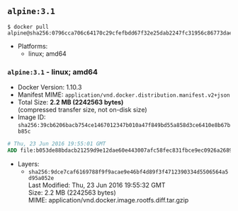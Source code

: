 ## `alpine:3.1`

```console
$ docker pull alpine@sha256:0796cca706c64170c29cfefbdd67f32e25dab2247fc31956c86773dae825800f
```

-	Platforms:
	-	linux; amd64

### `alpine:3.1` - linux; amd64

-	Docker Version: 1.10.3
-	Manifest MIME: `application/vnd.docker.distribution.manifest.v2+json`
-	Total Size: **2.2 MB (2242563 bytes)**  
	(compressed transfer size, not on-disk size)
-	Image ID: `sha256:39cb6206bacb754ce1467012347b010a47f849bd55a858d3ce6410e8b67bb85c`

```dockerfile
# Thu, 23 Jun 2016 19:55:01 GMT
ADD file:b053de88bdacb21259d9e12dae60e443007afc58fec831fbce9ec0926a2689c5 in /
```

-	Layers:
	-	`sha256:9dce7caf6169788f9f9acae9e46bf4d89f3f4712390334d5506564a5d95a052e`  
		Last Modified: Thu, 23 Jun 2016 19:55:32 GMT  
		Size: 2.2 MB (2242563 bytes)  
		MIME: application/vnd.docker.image.rootfs.diff.tar.gzip
